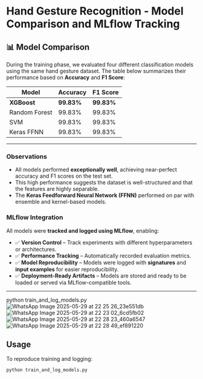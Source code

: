 # Hand Gesture Recognition - Model Comparison and MLflow Tracking

## 📊 Model Comparison

During the training phase, we evaluated four different classification models using the same hand gesture dataset. The table below summarizes their performance based on **Accuracy** and **F1 Score**:

| Model            | Accuracy | F1 Score |
|------------------|----------|----------|
| **XGBoost**      | **99.83%** | **99.83%** |
| Random Forest    | 99.83%   | 99.83%   |
| SVM              | 99.83%   | 99.83%   |
| Keras FFNN       | 99.83%   | 99.83%   |

---

### Observations

- All models performed **exceptionally well**, achieving near-perfect accuracy and F1 scores on the test set.
- This high performance suggests the dataset is well-structured and that the features are highly separable.
- The **Keras Feedforward Neural Network (FFNN)** performed on par with ensemble and kernel-based models.

###  MLflow Integration

All models were **tracked and logged using MLflow**, enabling:

- ✅ **Version Control** – Track experiments with different hyperparameters or architectures.
- ✅ **Performance Tracking** – Automatically recorded evaluation metrics.
- ✅ **Model Reproducibility** – Models were logged with **signatures** and **input examples** for easier reproducibility.
- ✅ **Deployment-Ready Artifacts** – Models are stored and ready to be loaded or served via MLflow-compatible tools.

---
python train_and_log_models.py
![WhatsApp Image 2025-05-29 at 22 25 26_23e551db](https://github.com/user-attachments/assets/98908eed-d72c-4d9f-a245-a3698cd32e51)
![WhatsApp Image 2025-05-29 at 22 23 02_6cd5fb02](https://github.com/user-attachments/assets/3e064296-92b6-4f20-b875-587aad7b8c9d)
![WhatsApp Image 2025-05-29 at 22 28 23_460a6547](https://github.com/user-attachments/assets/48a73293-b837-48b0-b8e1-6a7d66213c23)
![WhatsApp Image 2025-05-29 at 22 28 49_ef891220](https://github.com/user-attachments/assets/a4d3c532-b9c5-4a2d-89be-cf4b61e5bb06)




## Usage

To reproduce training and logging:

```bash
python train_and_log_models.py



